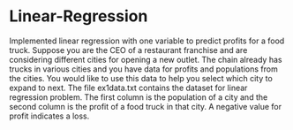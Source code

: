 # Linear-Regression

Implemented linear regression with one variable to predict profits for a food truck. Suppose you are the CEO of a restaurant franchise and are considering different cities for opening a new outlet. The chain already has trucks in various cities and you have data for profits
and populations from the cities. You would like to use this data to help you select which city to expand to next. 
The file ex1data.txt contains the dataset for linear regression problem. The first column is the population of a city and the second column is the profit of a food truck in that city. A negative value for profit indicates a loss.
